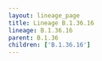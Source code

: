 ```yaml
---
layout: lineage_page
title: Lineage B.1.36.16
lineage: B.1.36.16
parent: B.1.36
children: ['B.1.36.16']
---
```

